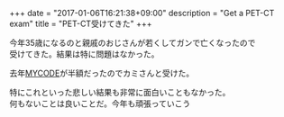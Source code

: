 +++
date = "2017-01-06T16:21:38+09:00"
description = "Get a PET-CT exam"
title = "PET-CT受けてきた"
+++

今年35歳になるのと親戚のおじさんが若くしてガンで亡くなったので  
受けてきた。結果は特に問題はなかった。  
  
去年[MYCODE](https://mycode.jp)が半額だったのでカミさんと受けた。  
  
特にこれといった悲しい結果も非常に面白いこともなかった。  
何もないことは良いことだ。今年も頑張っていこう
